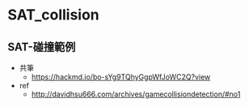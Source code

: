 # SAT_collision

## SAT-碰撞範例

- 共筆
    - https://hackmd.io/bo-sYg9TQhyGgpWfJoWC2Q?view
- ref
    - http://davidhsu666.com/archives/gamecollisiondetection/#no1